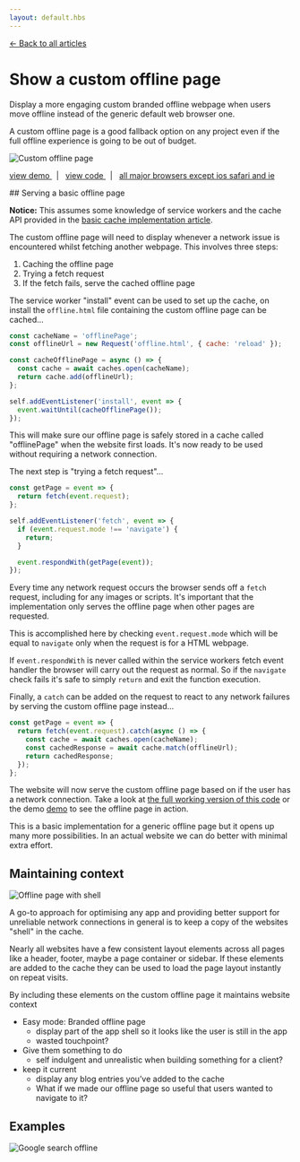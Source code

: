 ```yaml
---
layout: default.hbs
---
```


[&larr; Back to all articles](/)

# Show a custom offline page

<p class="subtitle">
  Display a more engaging custom branded offline webpage when users move offline
  instead of the generic default web browser one.
</p>

A custom offline page is a good fallback option on any project even if the full
offline experience is going to be out of budget.

![Custom offline page](/assets/custom-offline-page/offline-page.jpg)

<a href="https://custom-offline-page.glitch.me/" target="_blank" rel="noopener noreferrer">
  view demo
</a>
&nbsp; | &nbsp;
<a href="https://glitch.com/edit/#!/custom-offline-page" target="_blank" rel="noopener noreferrer">
  view code
</a>
&nbsp; | &nbsp;
<a href="https://caniuse.com/#search=caches" target="_blank" rel="noopener noreferrer">
  all major browsers except ios safari and ie
</a>

## Serving a basic offline page

<div class="callout">
  
  **Notice:** This assumes some knowledge of service workers and the cache API provided
  in the [basic cache implementation article](/a-basic-cache-implementation.html).

</div>

The custom offline page will need to display whenever a network issue is encountered
whilst fetching another webpage. This involves three steps:

1. Caching the offline page
2. Trying a fetch request
3. If the fetch fails, serve the cached offline page

The service worker "install" event can be used to set up the cache, on install the
`offline.html` file containing the custom offline page can be cached...

```javascript
const cacheName = 'offlinePage';
const offlineUrl = new Request('offline.html', { cache: 'reload' });

const cacheOfflinePage = async () => {
  const cache = await caches.open(cacheName);
  return cache.add(offlineUrl);
};

self.addEventListener('install', event => {
  event.waitUntil(cacheOfflinePage());
});
```

This will make sure our offline page is safely stored in a cache called "offlinePage"
when the website first loads. It's now ready to be used without requiring a network
connection.

The next step is "trying a fetch request"...

```javascript
const getPage = event => {
  return fetch(event.request);
};

self.addEventListener('fetch', event => {
  if (event.request.mode !== 'navigate') {
    return;
  }

  event.respondWith(getPage(event));
});
```

Every time any network request occurs the browser sends off a `fetch` request,
including for any images or scripts. It's important that the implementation only
serves the offline page when other pages are requested.

This is accomplished here by checking `event.request.mode` which will be equal to
`navigate` only when the request is for a HTML webpage.

If `event.respondWith` is never called within the service workers fetch event handler
the browser will carry out the request as normal. So if the `navigate` check fails
it's safe to simply `return` and exit the function execution.

Finally, a `catch` can be added on the request to react to any network failures by
serving the custom offline page instead...

```javascript
const getPage = event => {
  return fetch(event.request).catch(async () => {
    const cache = await caches.open(cacheName);
    const cachedResponse = await cache.match(offlineUrl);
    return cachedResponse;
  });
};
```

The website will now serve the custom offline page based on if the user has a
network connection. Take a look at <a href="https://glitch.com/edit/#!/custom-offline-page" target="_blank" rel="noopener noreferrer">the full working version of this code</a>
or the demo <a href="https://custom-offline-page.glitch.me/" target="_blank" rel="noopener noreferrer">demo</a>
to see the offline page in action.

This is a basic implementation for a generic offline page but it opens up many more
possibilities. In an actual website we can do better with minimal extra effort.

## Maintaining context

![Offline page with shell](/assets/custom-offline-page/offline-with-shell.png)

A go-to approach for optimising any app and providing better support for unreliable
network connections in general is to keep a copy of the websites "shell" in the cache.

Nearly all websites have a few consistent layout elements across all pages like a
header, footer, maybe a page container or sidebar. If these elements are added to
the cache they can be used to load the page layout instantly on repeat visits.

By including these elements on the custom offline page it maintains website context

- Easy mode: Branded offline page
  - display part of the app shell so it looks like the user is still in the app
  - wasted touchpoint?
- Give them something to do
  - self indulgent and unrealistic when building something for a client?
- keep it current
  - display any blog entries you’ve added to the cache
  - What if we made our offline page so useful that users wanted to navigate to it?

## Examples

![Google search offline](/assets/custom-offline-page/google.jpg)
